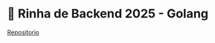 # 🥩 Rinha de Backend 2025 - Golang



[Repositorio](https://github.com/pedrohsbarbosa99/rinha-backend-2025-fastapi)

